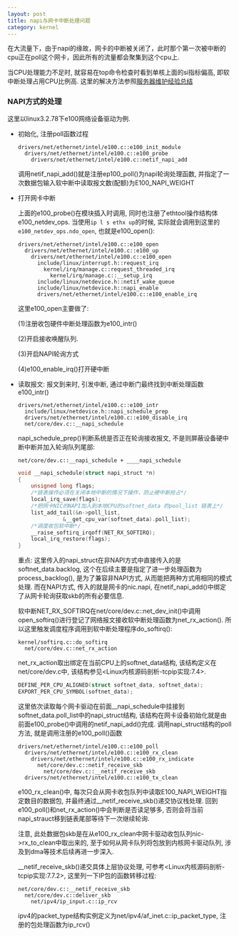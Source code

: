 ```yaml
---
layout: post
title: napi与网卡中断处理问题
category: kernel
---
```


在大流量下，由于napi的缘故，网卡的中断被关闭了，此时那个第一次被中断的cpu正在poll这个网卡，因此所有的流量都会聚集到这个cpu上.

当CPU处理能力不足时, 就容易在top命令检查时看到单核上面的si指标偏高, 即软中断处理占用CPU比例高. 这里的解决方法参照[服务器维护经验总结](/system/2019/03/12/服务器维护经验总结)

### NAPI方式的处理

这里以linux3.2.78下e100网络设备驱动为例.

* 初始化, 注册poll函数过程

  ```
  drivers/net/ethernet/intel/e100.c::e100_init_module
    drivers/net/ethernet/intel/e100.c::e100_probe
      drivers/net/ethernet/intel/e100.c::netif_napi_add
  ```

  调用netif_napi_add()就是注册ep100_poll()为napi轮询处理函数, 并指定了一次数据包输入软中断中读取报文数(配额)为E100_NAPI_WEIGHT

* 打开网卡中断

  上面的e100_probe()在模块插入时调用, 同时也注册了ethtool操作结构体e100_netdev_ops. 当使用`ip l s ethx up`的时候, 实际就会调用到这里的`e100_netdev_ops.ndo_open`, 也就是e100_open():

  ```
  drivers/net/ethernet/intel/e100.c::e100_open
    drivers/net/ethernet/intel/e100.c::e100_up
      drivers/net/ethernet/intel/e100.c::e100_open
        include/linux/interrupt.h::request_irq
          kernel/irq/manage.c::request_threaded_irq
            kernel/irq/manage.c::__setup_irq
        include/linux/netdevice.h::netif_wake_queue
        include/linux/netdevice.h::napi_enable
        drivers/net/ethernet/intel/e100.c::e100_enable_irq
  ```

  这里e100_open主要做了: 

  (1)注册收包硬件中断处理函数为e100_intr()

  (2)开启接收唤醒队列.

  (3)开启NAPI轮询方式

  (4)e100_enable_irq()打开硬中断

* 读取报文: 报文到来时, 引发中断, 通过中断门最终找到中断处理函数e100_intr()

  ```
  drivers/net/ethernet/intel/e100.c::e100_intr
    include/linux/netdevice.h::napi_schedule_prep
    drivers/net/ethernet/intel/e100.c::e100_disable_irq
    net/core/dev.c::__napi_schedule
  ```

  napi_schedule_prep()判断系统是否正在轮询接收报文, 不是则屏蔽设备硬中断中断并加入轮询队列尾部: 

  `net/core/dev.c::__napi_schedule + ____napi_schedule`

  ```c
  void __napi_schedule(struct napi_struct *n)
  {
      unsigned long flags;
      /*链表操作必须在关闭本地中断的情况下操作，防止硬中断抢占*/
      local_irq_save(flags);               
      /*把网卡NIC的NAPI加入到本地CPU的softnet_data 的pool_list 链表上*/
      list_add_tail(&n->poll_list, 
      			&__get_cpu_var(softnet_data).poll_list);
      /*调度收包软中断*/
      __raise_softirq_irqoff(NET_RX_SOFTIRQ);           
      local_irq_restore(flags);
  }
  ```

  重点: 这里传入的napi_struct在非NAPI方式中直接传入的是softnet_data.backlog, 这个在后续主要是指定了进一步处理函数为process_backlog(), 是为了兼容非NAPI方式, 从而能把两种方式用相同的模式处理. 而在NAPI方式, 传入的就是网卡的nic.napi, 在netif_napi_add()中绑定了从网卡轮询获取skb的所有必要信息. 

  软中断NET_RX_SOFTIRQ在net/core/dev.c::net_dev_init()中调用open_softirq()进行登记了网络报文接收软中断处理函数为net_rx_action(). 所以这里触发调度程序调用到软中断处理程序do_softirq():

  ```
  kernel/softirq.c::do_softirq
    net/core/dev.c::net_rx_action
  ```

  net_rx_action取出绑定在当前CPU上的softnet_data结构, 该结构定义在net/core/dev.c中, 该结构参见<Linux内核源码剖析-tcpip实现:7.4>. 

  ```c
  DEFINE_PER_CPU_ALIGNED(struct softnet_data, softnet_data);
  EXPORT_PER_CPU_SYMBOL(softnet_data);
  ```

  这里依次读取每个网卡驱动在前面__napi_schedule中挂接到softnet_data.poll_list中的napi_struct结构, 该结构在网卡设备初始化就是由前面e100_probe()中调用的netif_napi_add()完成. 调用napi_struct结构的poll方法, 就是调用注册的e100_poll()函数

  ```
  drivers/net/ethernet/intel/e100.c::e100_poll
    drivers/net/ethernet/intel/e100.c::e100_rx_clean
      drivers/net/ethernet/intel/e100.c::e100_rx_indicate
        net/core/dev.c::netif_receive_skb
          net/core/dev.c::__netif_receive_skb
    drivers/net/ethernet/intel/e100.c::e100_tx_clean
  ```

  e100_rx_clean()中, 每次只会从网卡收包队列中读取E100_NAPI_WEIGHT指定数目的数据包, 并最终通过__netif_receive_skb()递交协议栈处理. 回到e100_poll()和net_rx_action()中会判断是否读足够多, 否则会将当前napi_strauct移到链表尾部等待下一次继续轮询.

  注意, 此处数据包skb是在从e100_rx_clean中网卡驱动收包队列nic->rx_to_clean中取出来的, 至于如何从网卡队列将包放到内核网卡驱动队列, 涉及到dma等技术后续再进一步深入.

  __netif_receive_skb()递交具体上层协议处理, 可参考<Linux内核源码剖析-tcpip实现:7.7.2>, 这里列一下IP包的函数转移过程:

  ```
  net/core/dev.c::__netif_receive_skb
    net/core/dev.c::deliver_skb
      net/ipv4/ip_input.c::ip_rcv
  ```

  ipv4的packet_type结构实例定义为net/ipv4/af_inet.c::ip_packet_type, 注册的包处理函数为ip_rcv()

